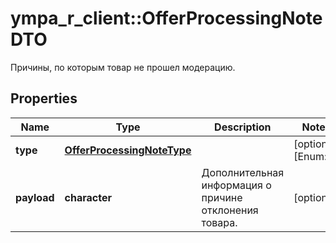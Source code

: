 # ympa_r_client::OfferProcessingNoteDTO

Причины, по которым товар не прошел модерацию.

## Properties
Name | Type | Description | Notes
------------ | ------------- | ------------- | -------------
**type** | [**OfferProcessingNoteType**](OfferProcessingNoteType.md) |  | [optional] [Enum: ] 
**payload** | **character** | Дополнительная информация о причине отклонения товара.  | [optional] 


